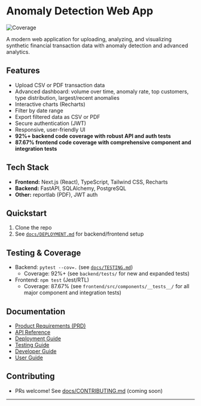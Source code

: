 # Anomaly Detection Web App

![Coverage](https://img.shields.io/badge/coverage-87.67%25-brightgreen)

A modern web application for uploading, analyzing, and visualizing synthetic financial transaction data with anomaly detection and advanced analytics.

## Features
- Upload CSV or PDF transaction data
- Advanced dashboard: volume over time, anomaly rate, top customers, type distribution, largest/recent anomalies
- Interactive charts (Recharts)
- Filter by date range
- Export filtered data as CSV or PDF
- Secure authentication (JWT)
- Responsive, user-friendly UI
- **92%+ backend code coverage with robust API and auth tests**
- **87.67% frontend code coverage with comprehensive component and integration tests**

## Tech Stack
- **Frontend:** Next.js (React), TypeScript, Tailwind CSS, Recharts
- **Backend:** FastAPI, SQLAlchemy, PostgreSQL
- **Other:** reportlab (PDF), JWT auth

## Quickstart
1. Clone the repo
2. See [`docs/DEPLOYMENT.md`](docs/DEPLOYMENT.md) for backend/frontend setup

## Testing & Coverage
- Backend: `pytest --cov=.` (see [`docs/TESTING.md`](docs/TESTING.md))
  - Coverage: 92%+ (see `backend/tests/` for new and expanded tests)
- Frontend: `npm test` (Jest/RTL)
  - Coverage: 87.67% (see `frontend/src/components/__tests__/` for all major component and integration tests)

## Documentation
- [Product Requirements (PRD)](docs/PRD.md)
- [API Reference](docs/API.md)
- [Deployment Guide](docs/DEPLOYMENT.md)
- [Testing Guide](docs/TESTING.md)
- [Developer Guide](docs/DEVELOPER_GUIDE.md)
- [User Guide](docs/USER_GUIDE.md)

## Contributing
- PRs welcome! See [docs/CONTRIBUTING.md](docs/CONTRIBUTING.md) (coming soon)

---
